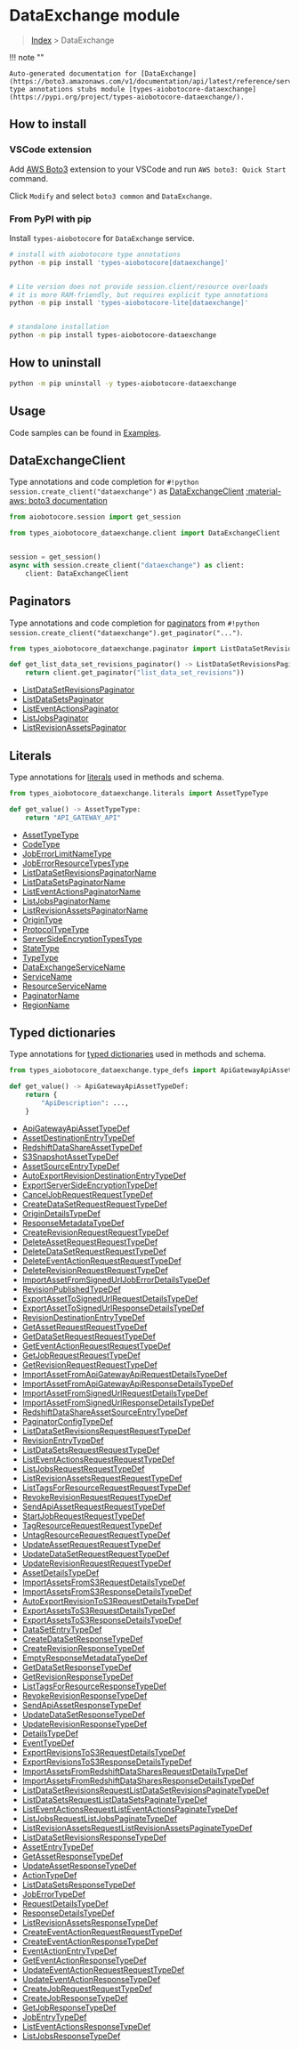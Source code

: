 # DataExchange module

> [Index](../README.md) > DataExchange


!!! note ""

    Auto-generated documentation for [DataExchange](https://boto3.amazonaws.com/v1/documentation/api/latest/reference/services/dataexchange.html#DataExchange)
    type annotations stubs module [types-aiobotocore-dataexchange](https://pypi.org/project/types-aiobotocore-dataexchange/).

## How to install

### VSCode extension

Add [AWS Boto3](https://marketplace.visualstudio.com/items?itemName=Boto3typed.boto3-ide)
extension to your VSCode and run `AWS boto3: Quick Start` command.

Click `Modify` and select `boto3 common` and `DataExchange`.

### From PyPI with pip

Install `types-aiobotocore` for `DataExchange` service.

```bash
# install with aiobotocore type annotations
python -m pip install 'types-aiobotocore[dataexchange]'


# Lite version does not provide session.client/resource overloads
# it is more RAM-friendly, but requires explicit type annotations
python -m pip install 'types-aiobotocore-lite[dataexchange]'


# standalone installation
python -m pip install types-aiobotocore-dataexchange
```



## How to uninstall

```bash
python -m pip uninstall -y types-aiobotocore-dataexchange
```

## Usage

Code samples can be found in [Examples](./usage.md).

## DataExchangeClient

Type annotations and code completion for  `#!python session.create_client("dataexchange")` as [DataExchangeClient](./client.md)
[:material-aws: boto3 documentation](https://boto3.amazonaws.com/v1/documentation/api/latest/reference/services/dataexchange.html#DataExchange.Client)

```python title="Usage example"
from aiobotocore.session import get_session

from types_aiobotocore_dataexchange.client import DataExchangeClient


session = get_session()
async with session.create_client("dataexchange") as client:
    client: DataExchangeClient
```


## Paginators

Type annotations and code completion for
[paginators](./paginators.md)
from `#!python session.create_client("dataexchange").get_paginator("...")`.

```python title="Usage example"
from types_aiobotocore_dataexchange.paginator import ListDataSetRevisionsPaginator

def get_list_data_set_revisions_paginator() -> ListDataSetRevisionsPaginator:
    return client.get_paginator("list_data_set_revisions"))
```

- [ListDataSetRevisionsPaginator](./paginators.md#listdatasetrevisionspaginator)
- [ListDataSetsPaginator](./paginators.md#listdatasetspaginator)
- [ListEventActionsPaginator](./paginators.md#listeventactionspaginator)
- [ListJobsPaginator](./paginators.md#listjobspaginator)
- [ListRevisionAssetsPaginator](./paginators.md#listrevisionassetspaginator)








## Literals

Type annotations for [literals](./literals.md) used in methods and schema.

```python title="Usage example"
from types_aiobotocore_dataexchange.literals import AssetTypeType

def get_value() -> AssetTypeType:
    return "API_GATEWAY_API"
```

- [AssetTypeType](./literals.md#assettypetype)
- [CodeType](./literals.md#codetype)
- [JobErrorLimitNameType](./literals.md#joberrorlimitnametype)
- [JobErrorResourceTypesType](./literals.md#joberrorresourcetypestype)
- [ListDataSetRevisionsPaginatorName](./literals.md#listdatasetrevisionspaginatorname)
- [ListDataSetsPaginatorName](./literals.md#listdatasetspaginatorname)
- [ListEventActionsPaginatorName](./literals.md#listeventactionspaginatorname)
- [ListJobsPaginatorName](./literals.md#listjobspaginatorname)
- [ListRevisionAssetsPaginatorName](./literals.md#listrevisionassetspaginatorname)
- [OriginType](./literals.md#origintype)
- [ProtocolTypeType](./literals.md#protocoltypetype)
- [ServerSideEncryptionTypesType](./literals.md#serversideencryptiontypestype)
- [StateType](./literals.md#statetype)
- [TypeType](./literals.md#typetype)
- [DataExchangeServiceName](./literals.md#dataexchangeservicename)
- [ServiceName](./literals.md#servicename)
- [ResourceServiceName](./literals.md#resourceservicename)
- [PaginatorName](./literals.md#paginatorname)
- [RegionName](./literals.md#regionname)




## Typed dictionaries

Type annotations for [typed dictionaries](./type_defs.md) used in methods and schema.

```python title="Usage example"
from types_aiobotocore_dataexchange.type_defs import ApiGatewayApiAssetTypeDef

def get_value() -> ApiGatewayApiAssetTypeDef:
    return {
        "ApiDescription": ...,
    }
```

- [ApiGatewayApiAssetTypeDef](./type_defs.md#apigatewayapiassettypedef)
- [AssetDestinationEntryTypeDef](./type_defs.md#assetdestinationentrytypedef)
- [RedshiftDataShareAssetTypeDef](./type_defs.md#redshiftdatashareassettypedef)
- [S3SnapshotAssetTypeDef](./type_defs.md#s3snapshotassettypedef)
- [AssetSourceEntryTypeDef](./type_defs.md#assetsourceentrytypedef)
- [AutoExportRevisionDestinationEntryTypeDef](./type_defs.md#autoexportrevisiondestinationentrytypedef)
- [ExportServerSideEncryptionTypeDef](./type_defs.md#exportserversideencryptiontypedef)
- [CancelJobRequestRequestTypeDef](./type_defs.md#canceljobrequestrequesttypedef)
- [CreateDataSetRequestRequestTypeDef](./type_defs.md#createdatasetrequestrequesttypedef)
- [OriginDetailsTypeDef](./type_defs.md#origindetailstypedef)
- [ResponseMetadataTypeDef](./type_defs.md#responsemetadatatypedef)
- [CreateRevisionRequestRequestTypeDef](./type_defs.md#createrevisionrequestrequesttypedef)
- [DeleteAssetRequestRequestTypeDef](./type_defs.md#deleteassetrequestrequesttypedef)
- [DeleteDataSetRequestRequestTypeDef](./type_defs.md#deletedatasetrequestrequesttypedef)
- [DeleteEventActionRequestRequestTypeDef](./type_defs.md#deleteeventactionrequestrequesttypedef)
- [DeleteRevisionRequestRequestTypeDef](./type_defs.md#deleterevisionrequestrequesttypedef)
- [ImportAssetFromSignedUrlJobErrorDetailsTypeDef](./type_defs.md#importassetfromsignedurljoberrordetailstypedef)
- [RevisionPublishedTypeDef](./type_defs.md#revisionpublishedtypedef)
- [ExportAssetToSignedUrlRequestDetailsTypeDef](./type_defs.md#exportassettosignedurlrequestdetailstypedef)
- [ExportAssetToSignedUrlResponseDetailsTypeDef](./type_defs.md#exportassettosignedurlresponsedetailstypedef)
- [RevisionDestinationEntryTypeDef](./type_defs.md#revisiondestinationentrytypedef)
- [GetAssetRequestRequestTypeDef](./type_defs.md#getassetrequestrequesttypedef)
- [GetDataSetRequestRequestTypeDef](./type_defs.md#getdatasetrequestrequesttypedef)
- [GetEventActionRequestRequestTypeDef](./type_defs.md#geteventactionrequestrequesttypedef)
- [GetJobRequestRequestTypeDef](./type_defs.md#getjobrequestrequesttypedef)
- [GetRevisionRequestRequestTypeDef](./type_defs.md#getrevisionrequestrequesttypedef)
- [ImportAssetFromApiGatewayApiRequestDetailsTypeDef](./type_defs.md#importassetfromapigatewayapirequestdetailstypedef)
- [ImportAssetFromApiGatewayApiResponseDetailsTypeDef](./type_defs.md#importassetfromapigatewayapiresponsedetailstypedef)
- [ImportAssetFromSignedUrlRequestDetailsTypeDef](./type_defs.md#importassetfromsignedurlrequestdetailstypedef)
- [ImportAssetFromSignedUrlResponseDetailsTypeDef](./type_defs.md#importassetfromsignedurlresponsedetailstypedef)
- [RedshiftDataShareAssetSourceEntryTypeDef](./type_defs.md#redshiftdatashareassetsourceentrytypedef)
- [PaginatorConfigTypeDef](./type_defs.md#paginatorconfigtypedef)
- [ListDataSetRevisionsRequestRequestTypeDef](./type_defs.md#listdatasetrevisionsrequestrequesttypedef)
- [RevisionEntryTypeDef](./type_defs.md#revisionentrytypedef)
- [ListDataSetsRequestRequestTypeDef](./type_defs.md#listdatasetsrequestrequesttypedef)
- [ListEventActionsRequestRequestTypeDef](./type_defs.md#listeventactionsrequestrequesttypedef)
- [ListJobsRequestRequestTypeDef](./type_defs.md#listjobsrequestrequesttypedef)
- [ListRevisionAssetsRequestRequestTypeDef](./type_defs.md#listrevisionassetsrequestrequesttypedef)
- [ListTagsForResourceRequestRequestTypeDef](./type_defs.md#listtagsforresourcerequestrequesttypedef)
- [RevokeRevisionRequestRequestTypeDef](./type_defs.md#revokerevisionrequestrequesttypedef)
- [SendApiAssetRequestRequestTypeDef](./type_defs.md#sendapiassetrequestrequesttypedef)
- [StartJobRequestRequestTypeDef](./type_defs.md#startjobrequestrequesttypedef)
- [TagResourceRequestRequestTypeDef](./type_defs.md#tagresourcerequestrequesttypedef)
- [UntagResourceRequestRequestTypeDef](./type_defs.md#untagresourcerequestrequesttypedef)
- [UpdateAssetRequestRequestTypeDef](./type_defs.md#updateassetrequestrequesttypedef)
- [UpdateDataSetRequestRequestTypeDef](./type_defs.md#updatedatasetrequestrequesttypedef)
- [UpdateRevisionRequestRequestTypeDef](./type_defs.md#updaterevisionrequestrequesttypedef)
- [AssetDetailsTypeDef](./type_defs.md#assetdetailstypedef)
- [ImportAssetsFromS3RequestDetailsTypeDef](./type_defs.md#importassetsfroms3requestdetailstypedef)
- [ImportAssetsFromS3ResponseDetailsTypeDef](./type_defs.md#importassetsfroms3responsedetailstypedef)
- [AutoExportRevisionToS3RequestDetailsTypeDef](./type_defs.md#autoexportrevisiontos3requestdetailstypedef)
- [ExportAssetsToS3RequestDetailsTypeDef](./type_defs.md#exportassetstos3requestdetailstypedef)
- [ExportAssetsToS3ResponseDetailsTypeDef](./type_defs.md#exportassetstos3responsedetailstypedef)
- [DataSetEntryTypeDef](./type_defs.md#datasetentrytypedef)
- [CreateDataSetResponseTypeDef](./type_defs.md#createdatasetresponsetypedef)
- [CreateRevisionResponseTypeDef](./type_defs.md#createrevisionresponsetypedef)
- [EmptyResponseMetadataTypeDef](./type_defs.md#emptyresponsemetadatatypedef)
- [GetDataSetResponseTypeDef](./type_defs.md#getdatasetresponsetypedef)
- [GetRevisionResponseTypeDef](./type_defs.md#getrevisionresponsetypedef)
- [ListTagsForResourceResponseTypeDef](./type_defs.md#listtagsforresourceresponsetypedef)
- [RevokeRevisionResponseTypeDef](./type_defs.md#revokerevisionresponsetypedef)
- [SendApiAssetResponseTypeDef](./type_defs.md#sendapiassetresponsetypedef)
- [UpdateDataSetResponseTypeDef](./type_defs.md#updatedatasetresponsetypedef)
- [UpdateRevisionResponseTypeDef](./type_defs.md#updaterevisionresponsetypedef)
- [DetailsTypeDef](./type_defs.md#detailstypedef)
- [EventTypeDef](./type_defs.md#eventtypedef)
- [ExportRevisionsToS3RequestDetailsTypeDef](./type_defs.md#exportrevisionstos3requestdetailstypedef)
- [ExportRevisionsToS3ResponseDetailsTypeDef](./type_defs.md#exportrevisionstos3responsedetailstypedef)
- [ImportAssetsFromRedshiftDataSharesRequestDetailsTypeDef](./type_defs.md#importassetsfromredshiftdatasharesrequestdetailstypedef)
- [ImportAssetsFromRedshiftDataSharesResponseDetailsTypeDef](./type_defs.md#importassetsfromredshiftdatasharesresponsedetailstypedef)
- [ListDataSetRevisionsRequestListDataSetRevisionsPaginateTypeDef](./type_defs.md#listdatasetrevisionsrequestlistdatasetrevisionspaginatetypedef)
- [ListDataSetsRequestListDataSetsPaginateTypeDef](./type_defs.md#listdatasetsrequestlistdatasetspaginatetypedef)
- [ListEventActionsRequestListEventActionsPaginateTypeDef](./type_defs.md#listeventactionsrequestlisteventactionspaginatetypedef)
- [ListJobsRequestListJobsPaginateTypeDef](./type_defs.md#listjobsrequestlistjobspaginatetypedef)
- [ListRevisionAssetsRequestListRevisionAssetsPaginateTypeDef](./type_defs.md#listrevisionassetsrequestlistrevisionassetspaginatetypedef)
- [ListDataSetRevisionsResponseTypeDef](./type_defs.md#listdatasetrevisionsresponsetypedef)
- [AssetEntryTypeDef](./type_defs.md#assetentrytypedef)
- [GetAssetResponseTypeDef](./type_defs.md#getassetresponsetypedef)
- [UpdateAssetResponseTypeDef](./type_defs.md#updateassetresponsetypedef)
- [ActionTypeDef](./type_defs.md#actiontypedef)
- [ListDataSetsResponseTypeDef](./type_defs.md#listdatasetsresponsetypedef)
- [JobErrorTypeDef](./type_defs.md#joberrortypedef)
- [RequestDetailsTypeDef](./type_defs.md#requestdetailstypedef)
- [ResponseDetailsTypeDef](./type_defs.md#responsedetailstypedef)
- [ListRevisionAssetsResponseTypeDef](./type_defs.md#listrevisionassetsresponsetypedef)
- [CreateEventActionRequestRequestTypeDef](./type_defs.md#createeventactionrequestrequesttypedef)
- [CreateEventActionResponseTypeDef](./type_defs.md#createeventactionresponsetypedef)
- [EventActionEntryTypeDef](./type_defs.md#eventactionentrytypedef)
- [GetEventActionResponseTypeDef](./type_defs.md#geteventactionresponsetypedef)
- [UpdateEventActionRequestRequestTypeDef](./type_defs.md#updateeventactionrequestrequesttypedef)
- [UpdateEventActionResponseTypeDef](./type_defs.md#updateeventactionresponsetypedef)
- [CreateJobRequestRequestTypeDef](./type_defs.md#createjobrequestrequesttypedef)
- [CreateJobResponseTypeDef](./type_defs.md#createjobresponsetypedef)
- [GetJobResponseTypeDef](./type_defs.md#getjobresponsetypedef)
- [JobEntryTypeDef](./type_defs.md#jobentrytypedef)
- [ListEventActionsResponseTypeDef](./type_defs.md#listeventactionsresponsetypedef)
- [ListJobsResponseTypeDef](./type_defs.md#listjobsresponsetypedef)

